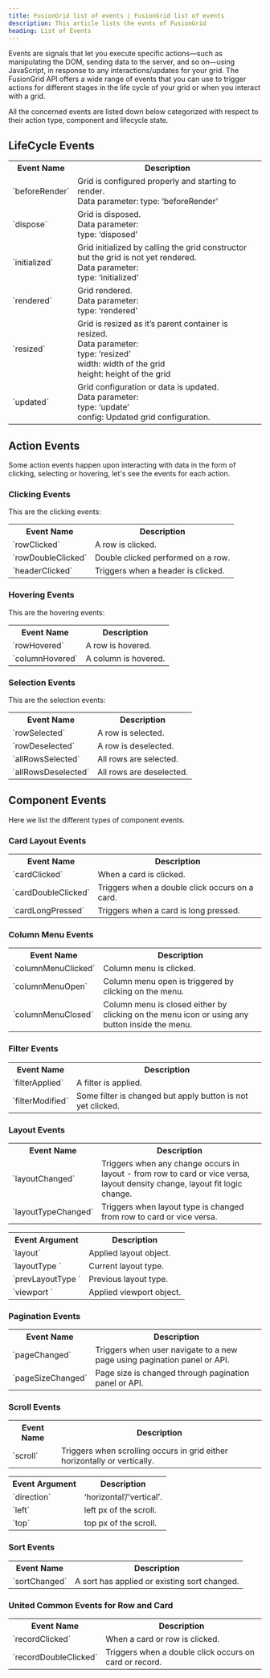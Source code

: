 ```yaml
---
title: FusionGrid list of events | FusionGrid list of events
description: This article lists the evnts of FusionGrid
heading: List of Events 
---
```


Events are signals that let you execute specific actions—such as manipulating the DOM, sending data to the server, and so on—using JavaScript, in response to any interactions/updates for your grid. 
The FusionGrid API offers a wide range of events that you can use to trigger actions for different stages in the life cycle of your grid or when you interact with a grid.

All the concerned events are listed down below categorized with respect to their action type, component and lifecycle state.


## LifeCycle Events
<table>
	<tr>
		<th>Event Name</th>
		<th>Description</th>
	</tr>
  <tr>
		<td>`beforeRender`</td>
		<td>Grid is configured properly and starting to render.</br>
		Data parameter: type: ‘beforeRender’</td>
	</tr>
  <tr>
		<td>`dispose`</td>
		<td>Grid is disposed.</br>
		Data parameter: </br>
		type: ‘disposed’</td>
	</tr>
  <tr>
		<td>`initialized`</td>
		<td>Grid initialized by calling the grid constructor but the grid is not yet rendered.</br>
		Data parameter: </br>
		type: ‘initialized’</td>
	</tr>
  <tr>
		<td>`rendered`</td>
		<td>Grid rendered. </br>
		Data parameter: </br>
		type: ‘rendered’</td>
	</tr>
  <tr>
		<td>`resized`</td>
		<td>Grid is resized as it’s parent container is resized. </br>
		Data parameter: </br>
		type: ‘resized’ </br>
		width: width of the grid </br>
		height: height of the grid
	</td>
	</tr>
  <tr>
		<td>`updated`</td>
		<td>Grid configuration or data is updated. </br>
		Data parameter: </br>
		type: ‘update’ </br>
		config: Updated grid configuration.</td>
	</tr>
  </table>
  
  ## Action Events
  Some action events happen upon interacting with data in the form of clicking, selecting or hovering, let's see the events for each action.
  
  ### Clicking Events
  This are the clicking events:
  
  <table>
	<tr>
		<th>Event Name</th>
		<th>Description</th>
	</tr>
  <tr>
		<td>`rowClicked`</td>
		<td>A row is clicked.</td>
	</tr>
   <tr>
		<td>`rowDoubleClicked`</td>
		<td>Double clicked performed on a row.</td>
	</tr>
   <tr>
		<td>`headerClicked`</td>
		<td>Triggers when a header is clicked.</td>
	</tr>
  </table>
  
  ### Hovering Events
  This are the hovering events:
  
  <table>
	<tr>
		<th>Event Name</th>
		<th>Description</th>
	</tr>
  <tr>
		<td>`rowHovered`</td>
		<td>A row is hovered.</td>
	</tr>
     <tr>
		<td>`columnHovered`</td>
		<td>A column is hovered.</td>
	</tr>
</table>
    
### Selection Events
This are the selection events:
    
  <table>
	<tr>
		<th>Event Name</th>
		<th>Description</th>
	</tr>
  <tr>
		<td>`rowSelected`</td>
		<td>A row is selected.</td>
	</tr>
    <tr>
		<td>`rowDeselected`</td>
		<td>A row is deselected.</td>
	</tr>
    <tr>
		<td>`allRowsSelected`</td>
		<td>All rows are selected.</td>
	</tr>
    <tr>
		<td>`allRowsDeselected`</td>
		<td>All rows are deselected.</td>
	</tr>
    </table>
    
## Component Events
Here we list the different types of component events.
   
### Card Layout Events

  <table>
	<tr>
		<th>Event Name</th>
		<th>Description</th>
	</tr>
      <tr>
		<td>`cardClicked`</td>
		<td>When a card is clicked.</td>
	</tr>
      <tr>
		<td>`cardDoubleClicked`</td>
		<td>Triggers when a double click occurs on a card.</td>
	</tr>
      <tr>
		<td>`cardLongPressed`</td>
		<td>Triggers when a card is long pressed.</td>
	</tr>
   </table>

### Column Menu Events

   <table>
	<tr>
		<th>Event Name</th>
		<th>Description</th>
	</tr>
      <tr>
		<td>`columnMenuClicked`</td>
		<td>Column menu is clicked.</td>
	</tr>
      <tr>
		<td>`columnMenuOpen`</td>
		<td>Column menu open is triggered by clicking on the menu.</td>
	</tr>
      <tr>
		<td>`columnMenuClosed`</td>
		<td>Column menu is closed either by clicking on the menu icon or using any button inside the menu.</td>
	</tr>
      </table>
    
### Filter Events

   <table>
	<tr>
		<th>Event Name</th>
		<th>Description</th>
	</tr>
      <tr>
		<td>`filterApplied`</td>
		<td>A filter is applied.</td>
	</tr>
       <tr>
		<td>`filterModified`</td>
		<td>Some filter is changed but apply button is not yet clicked.</td>
	</tr>
      </table>
      
### Layout Events

<table>
	<tr>
		<th>Event Name</th>
		<th>Description</th>
	</tr>	
	<tr>
		<td>`layoutChanged`</td>
		<td>Triggers when any change occurs in layout - from row to card or vice versa, layout density change, layout fit logic change.</td>
	</tr>
	<tr>
		<td>`layoutTypeChanged`</td>
		<td>Triggers when layout type is changed from row to card or vice versa.</td>
	</tr>
</table>
<table>
	<tr>
		<th>Event Argument</th>
		<th>Description</th>
	</tr>
	<tr>
		<td>`layout`</td>
		<td>Applied layout object.</td>
	</tr>
	<tr>
		<td>`layoutType `</td>
		<td>Current layout type.</td>
	</tr>
	<tr>
		<td>`prevLayoutType `</td>
		<td>Previous layout type.</td>
	</tr>
	<tr>
		<td>`viewport `</td>
		<td>Applied viewport object.</td>
	</tr>
</table>
      
### Pagination Events

<table>
	<tr>
		<th>Event Name</th>
		<th>Description</th>
	</tr>
	<tr>
		<td>`pageChanged`</td>
		<td>Triggers when user navigate to a new page using pagination panel or API.</td>
	</tr>
	<tr>
		<td>`pageSizeChanged`</td>
		<td>Page size is changed through pagination panel or API.</td>
	</tr>
	
</table>
     
### Scroll Events

<table>
	<tr>
		<th>Event Name</th>
		<th>Description</th>
	</tr>
	<tr>
		<td>`scroll`</td>
		<td>Triggers when scrolling occurs in grid either horizontally or vertically.</td>
	</tr>
</table>
<table>
	<tr>
		<th>Event Argument</th>
		<th>Description</th>
	</tr>
	<tr>
		<td>`direction`</td>
		<td>‘horizontal’/’vertical’.</td>
	</tr>
	<tr>
		<td>`left`</td>
		<td>left px of the scroll.</td>
	</tr>
	<tr>
		<td>`top`</td>
		<td>top px of the scroll.</td>
	</tr>
	
</table>
    
### Sort Events

<table>
	<tr>
		<th>Event Name</th>
		<th>Description</th>
	</tr>
      <tr>
		<td>`sortChanged`</td>
		<td>A sort has applied or existing sort changed.</td>
	</tr>
</table>
      
### United Common Events for Row and Card

<table>
	<tr>
		<th>Event Name</th>
		<th>Description</th>
	</tr>
	<tr>
		<td>`recordClicked`</td>
		<td>When a card or row is clicked.</td>
	</tr>
	<tr>
		<td>`recordDoubleClicked`</td>
		<td>Triggers when a double click occurs on card or record.</td>
	</tr>
</table>
    
